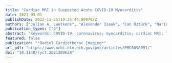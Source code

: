 ```yaml
---
title: "Cardiac MRI in Suspected Acute COVID-19 Myocarditis"
date: 2021-03-01
publishDate: 2022-11-25T19:35:44.809787Z
authors: ["Julian A. Luetkens", "Alexander Isaak", "Can Öztürk", "Narine Mesropyan", "Malte Monin", "Sefan Schlabe", "Matthäus Reinert", "Anton Faron", "Annkristin Heine", "Markus Velten", "Darius Dabir", "Christoph Boesecke", "Christian P. Strassburg", "Ulrike Attenberger", "Sebastian Zimmer", "Georg D. Duerr", "Jacob Nattermann"]
publication_types: ["2"]
abstract: "Keywords: COVID-19; coronavirus; myocarditis; cardiac MRI; T1 mapping; T2 mapping"
featured: false
publication: "*Radiol Cardiothorac Imaging*"
url_pdf: "https://www.ncbi.nlm.nih.gov/pmc/articles/PMC8098091/"
doi: "10.1148/ryct.2021200628"
---
```



